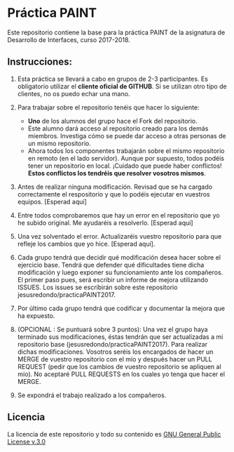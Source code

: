 Práctica PAINT
=========================

Este repositorio contiene la base para la práctica PAINT de la asignatura de Desarrollo de Interfaces, curso 2017-2018.


## Instrucciones:

1. Esta práctica se llevará a cabo en grupos de 2-3 participantes. Es obligatorio utilizar el **cliente oficial de GITHUB**. Si se utilizan otro tipo de clientes, no os puedo echar una mano.	 

2. Para trabajar sobre el repositorio tenéis que hacer lo siguiente:
	* **Uno** de los alumnos del grupo hace el Fork del repositorio.
	* Este alumno dará acceso al repositorio creado para los demás miembros. Investiga cómo se puede dar acceso a otras personas de un mismo repositorio.
	* Ahora todos los componentes trabajarán sobre el mismo repositorio en remoto (en el lado servidor). Aunque por supuesto, todos podéis tener un repositorio en local. ¡Cuidado que puede haber conflictos! **Estos conflictos los tendréis que resolver vosotros mismos**.

3. Antes de realizar ninguna modificación. Revisad que se ha cargado correctamente el respositorio y que lo podéis ejecutar en vuestros equipos. [Esperad aquí]

4. Entre todos comprobaremos que hay un error en el repositorio que yo he subido original. Me ayudaréis a resolverlo. [Esperad aquí]

5. Una vez solventado el error. Actualizaréis vuestro repositorio para que refleje los cambios que yo hice. [Esperad aquí].

6. Cada grupo tendrá que decidir qué modificación desea hacer sobre el ejercicio base. Tendrá que defender qué dificultades tiene dicha modificación y luego exponer su funcionamiento ante los compañeros. El primer paso pues, será escribir un informe de mejora utilizando ISSUES. Los issues se escribirán sobre este repositorio jesusredondo/practicaPAINT2017.

7. Por último cada grupo tendrá que codificar y documentar la mejora que ha expuesto.

8. (OPCIONAL : Se puntuará sobre 3 puntos): Una vez el grupo haya terminado sus modificaciones, éstas tendrán que ser actualizadas a mi repositorio base (jesusredondo/practicaPAINT2017). Para realizar dichas modificaciones. Vosotros seréis los encargados de hacer un MERGE de vuestro repositorio con el mío y después hacer un PULL REQUEST (pedir que los cambios de vuestro repositorio se apliquen al mío).
No aceptaré PULL REQUESTS en los cuales yo tenga que hacer el MERGE.

9. Se expondrá el trabajo realizado a los compañeros.


## Licencia

La licencia de este repositorio y todo su contenido es [GNU General Public License v.3.0](https://es.wikipedia.org/wiki/Licencia_p%C3%BAblica_general_de_GNU) 
